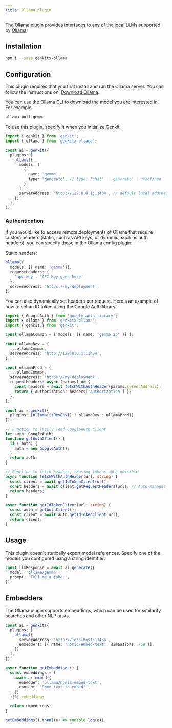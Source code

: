 ```yaml
---
title: Ollama plugin
---
```


The Ollama plugin provides interfaces to any of the local LLMs supported by
[Ollama](https://ollama.com/).

## Installation

```bash
npm i --save genkitx-ollama
```

## Configuration

This plugin requires that you first install and run the Ollama server. You can
follow the instructions on: [Download Ollama](https://ollama.com/download).

You can use the Ollama CLI to download the model you are interested in. For
example:

```bash
ollama pull gemma
```

To use this plugin, specify it when you initialize Genkit:

```ts
import { genkit } from 'genkit';
import { ollama } from 'genkitx-ollama';

const ai = genkit({
  plugins: [
    ollama({
      models: [
        {
          name: 'gemma',
          type: 'generate', // type: 'chat' | 'generate' | undefined
        },
      ],
      serverAddress: 'http://127.0.0.1:11434', // default local address
    }),
  ],
});
```

### Authentication

If you would like to access remote deployments of Ollama that require custom
headers (static, such as API keys, or dynamic, such as auth headers), you can
specify those in the Ollama config plugin:

Static headers:

```ts
ollama({
  models: [{ name: 'gemma'}],
  requestHeaders: {
    'api-key': 'API Key goes here'
  },
  serverAddress: 'https://my-deployment',
}),
```

You can also dynamically set headers per request. Here's an example of how to
set an ID token using the Google Auth library:

```ts
import { GoogleAuth } from 'google-auth-library';
import { ollama } from 'genkitx-ollama';
import { genkit } from 'genkit';

const ollamaCommon = { models: [{ name: 'gemma:2b' }] };

const ollamaDev = {
  ...ollamaCommon,
  serverAddress: 'http://127.0.0.1:11434',
};

const ollamaProd = {
  ...ollamaCommon,
  serverAddress: 'https://my-deployment',
  requestHeaders: async (params) => {
    const headers = await fetchWithAuthHeader(params.serverAddress);
    return { Authorization: headers['Authorization'] };
  },
};

const ai = genkit({
  plugins: [ollama(isDevEnv() ? ollamaDev : ollamaProd)],
});

// Function to lazily load GoogleAuth client
let auth: GoogleAuth;
function getAuthClient() {
  if (!auth) {
    auth = new GoogleAuth();
  }
  return auth;
}

// Function to fetch headers, reusing tokens when possible
async function fetchWithAuthHeader(url: string) {
  const client = await getIdTokenClient(url);
  const headers = await client.getRequestHeaders(url); // Auto-manages token refresh
  return headers;
}

async function getIdTokenClient(url: string) {
  const auth = getAuthClient();
  const client = await auth.getIdTokenClient(url);
  return client;
}
```

## Usage

This plugin doesn't statically export model references. Specify one of the
models you configured using a string identifier:

```ts
const llmResponse = await ai.generate({
  model: 'ollama/gemma',
  prompt: 'Tell me a joke.',
});
```

## Embedders

The Ollama plugin supports embeddings, which can be used for similarity searches
and other NLP tasks.

```ts
const ai = genkit({
  plugins: [
    ollama({
      serverAddress: 'http://localhost:11434',
      embedders: [{ name: 'nomic-embed-text', dimensions: 768 }],
    }),
  ],
});

async function getEmbeddings() {
  const embeddings = (
    await ai.embed({
      embedder: 'ollama/nomic-embed-text',
      content: 'Some text to embed!',
    })
  )[0].embedding;

  return embeddings;
}

getEmbeddings().then((e) => console.log(e));
```
